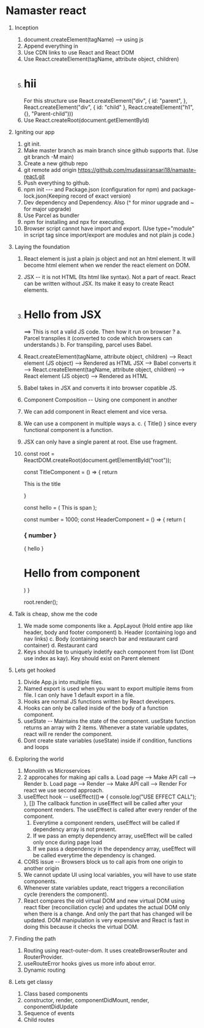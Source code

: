 # Namaster react

1. Inception    
    1. document.createElement(tagName) --> using js
    2. Append everything in <div id= "root"></div>
    3. Use CDN links to use React and React DOM
    4. Use React.createElement(tagName, attribute object, children)
    5. <div id="parent">
            <div id="child">
                <h1>hii</h1>
            </div>
        </div>
        For this structure use React.createElement("div", { id: "parent", }, React.createElement("div", { id: "child" }, React.createElement("h1", {}, "Parent-child")))
    6. Use React.createRoot(document.getElementById)

2. Igniting our app
    1. git init.
    2. Make master branch as main branch since github supports that. (Use git branch -M main)
    3. Create a new github repo
    4. git remote add origin https://github.com/mudassiransari18/namaste-react.git
    5. Push everything to github.
    6. npm init ---  and Package.json (configuration for npm) and package-lock.json(Keeping record of exact version)
    7. Dev dependency and Dependency.  Also (^ for minor upgrade and ~ for major upgrade)
    8. Use Parcel as bundler
    9. npm for installing and npx for executing.
    10. Browser script cannot have import and export. (Use type="module" in script tag since import/export are modules and not plain js code.)

3. Laying the foundation
    1. React element is just a plain js object and not an html element. It will become html element when we render the react element on DOM.
    2. JSX -- it is not HTML (Its html like syntax). Not a part of react. React can be written without JSX. Its make it easy to create React elements.
    3. <h1> Hello from JSX</h1> ==> This is not a valid JS code. Then how it run on browser ? 
        a. Parcel transpiles it  (converted to code which browsers can understands.)
        b. For transpiling, parcel uses Babel.
    4. React.createElement(tagName, attribute object, children) --> React element (JS object) --> Rendered as HTML
       JSX --> Babel converts it --> React.createElement(tagName, attribute object, children) --> React element (JS object) --> Rendered as HTML
    5. Babel takes in JSX and converts it into browser copatible JS.
    6. Component Composition -- Using one component in another 
    7. We can add component in React element and vice versa.
    8. We can use a component in multiple ways 
        a. <Title />
        b. <Title> </Title>
        c. { Title() } since every functional component is a function.
    9. JSX can only have a single parent at root. Else use fragment.
    10. const root = ReactDOM.createRoot(document.getElementById("root"));

        const TitleComponent = () => {
            return <p>This is the title</p>
        }

        const hello = ( <span> This is span </span> );

        const number = 1000;
        const HeaderComponent = () => {
            return (
                <div>
                    <TitleComponent />
                    <h3> { number } </h3>
                    { hello }
                    <h1>Hello from component</h1>
                </div>
            )
        }

        root.render(<HeaderComponent />); 

4. Talk is cheap, show me the code
    1. We made some components like 
        a. AppLayout (Hold entire app like header, body and footer component)
        b. Header (containing logo and nav links)
        c. Body (containing search bar and restaurant card container)
        d. Restaurant card
    2. Keys should be to uniquely indetify each component from list (Dont use index as kay). Key should exist on Parent element

5. Lets get hooked
    1. Divide App.js into multiple files.
    2. Named export is used when you want to export multiple items from file. I can only have 1 default export in a file.
    3. Hooks are normal JS functions written by React developers.
    4. Hooks can only be called inside of the body of a function component.
    5. useState -- Maintains the state of the component. useState function returns an array with 2 items. Whenever a state variable updates, react will re render the component.
    6. Dont create state variables (useState) inside if condition, functions and loops

6. Exploring the world
    1. Monolith vs Microservices
    2. 2 approcahes for making api calls
        a. Load page --> Make API call --> Render
        b. Load page --> Render --> Make API call --> Render
        For react we use second approach.
    3. useEffect hook -- 
        useEffect(()=> {
            console.log("USE EFFECT CALL");
        }, []) 
        The callback function in useEffect will be called after your component renders.
        The useEffect is called after every render of the component. 
        1. Everytime a component renders, useEffect will be called if dependency array is not present.
        2. If we pass an empty dependency array, useEffect will be called only once during page load
        3. If we pass a dependency in the dependency array, useEffect will be called everytime the dependency is changed.
    4. CORS issue -- Browsers block us to call apis from one origin to another origin
    5. We cannot update UI using local variables, you will have to use state components.
    6. Whenever state variables update, react triggers a reconciliation cycle (rerenders the component).
    7. React compares the old virtual DOM and new virtual DOM using react fiber (reconciliation cycle) and updates the actual DOM only when there is a change. And only the part 
        that  has changed will be updated. DOM manipulation is very expensive and React is fast in doing this because it checks the virtual DOM.

7. Finding the path
    1. Routing using react-outer-dom. It uses createBrowserRouter and RouterProvider.
    2. useRouteError hooks gives us more info about error.
    3. Dynamic routing

8. Lets get classy
    1. Class based components
    2. constructor, render, componentDidMount, render, conponentDidUpdate
    3. Sequence of events
    4. Child routes
